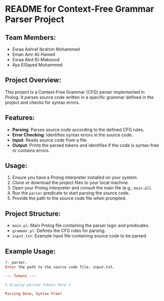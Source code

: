 # README for Context-Free Grammar Parser Project

## Team Members:
- Esraa Ashraf Ibrahim Mohammed
- Eman Amr Ali Hamed
- Esraa Abd-El-Maksood
- Aya ElSayed Mohammed

## Project Overview:
This project is a Context-Free Grammar (CFG) parser implemented in Prolog. It parses source code written in a specific grammar defined in the project and checks for syntax errors.

## Features:
- **Parsing**: Parses source code according to the defined CFG rules.
- **Error Checking**: Identifies syntax errors in the source code.
- **Input**: Reads source code from a file.
- **Output**: Prints the parsed tokens and identifies if the code is syntax-free or contains errors.

## Usage:
1. Ensure you have a Prolog interpreter installed on your system.
2. Clone or download the project files to your local machine.
3. Open your Prolog interpreter and consult the main file (e.g., `main.pl`).
4. Run the `parser` predicate to start parsing the source code.
5. Provide the path to the source code file when prompted.

## Project Structure:
- `main.pl`: Main Prolog file containing the parser logic and predicates.
- `grammar.pl`: Defines the CFG rules for parsing.
- `input.txt`: Example input file containing source code to be parsed.

## Example Usage:
```prolog
?- parser.
Enter the path to the source code file: input.txt.

--- Tokens ---

% Display parsed tokens here %

Parsing Done, Syntax Free!
